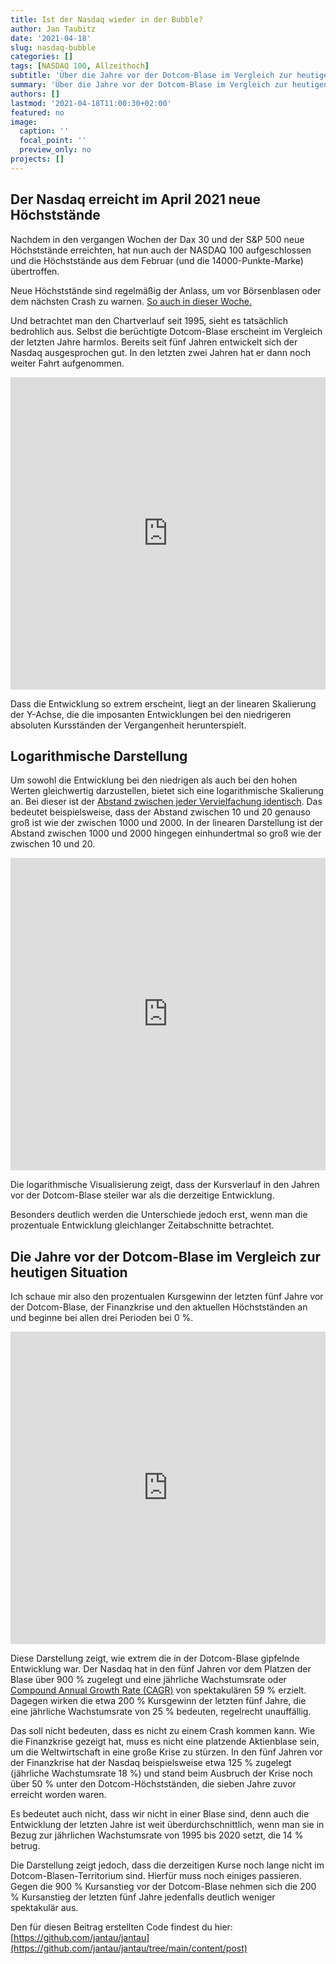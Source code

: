 ```yaml
---
title: Ist der Nasdaq wieder in der Bubble?
author: Jan Taubitz
date: '2021-04-18'
slug: nasdaq-bubble
categories: []
tags: [NASDAQ 100, Allzeithoch]
subtitle: 'Über die Jahre vor der Dotcom-Blase im Vergleich zur heutigen Situation.'
summary: 'Über die Jahre vor der Dotcom-Blase im Vergleich zur heutigen Situation.'
authors: []
lastmod: '2021-04-18T11:00:30+02:00'
featured: no
image:
  caption: ''
  focal_point: ''
  preview_only: no
projects: []
---
```


## Der Nasdaq erreicht im April 2021 neue Höchststände

Nachdem in den vergangen Wochen der Dax 30 und der S&P 500 neue Höchststände erreichten, hat nun auch der NASDAQ 100 aufgeschlossen und die Höchststände aus dem Februar (und die 14000-Punkte-Marke) übertroffen.

Neue Höchststände sind regelmäßig der Anlass, um vor Börsenblasen oder dem nächsten Crash zu warnen. [So auch in dieser Woche.](https://seekingalpha.com/article/4419329-nasdaq-entering-mighty-bubble) 

Und betrachtet man den Chartverlauf seit 1995, sieht es tatsächlich bedrohlich aus. Selbst die berüchtigte Dotcom-Blase erscheint im Vergleich der letzten Jahre harmlos. Bereits seit fünf Jahren entwickelt sich der Nasdaq ausgesprochen gut. In den letzten zwei Jahren hat er dann noch weiter Fahrt aufgenommen.

<iframe height="500" width="100%" frameborder="no" src="https://jantau.github.io/highchart/ndx_1995_today"> </iframe>

Dass die Entwicklung so extrem erscheint, liegt an der linearen Skalierung der Y-Achse, die die imposanten Entwicklungen bei den niedrigeren absoluten Kursständen der Vergangenheit herunterspielt.

## Logarithmische Darstellung

Um sowohl die Entwicklung bei den niedrigen als auch bei den hohen Werten gleichwertig darzustellen, bietet sich eine logarithmische Skalierung an. Bei dieser ist der [Abstand zwischen jeder Vervielfachung identisch](https://www.youtube.com/watch?v=PyIaVNwY4vE). Das bedeutet beispielsweise, dass der Abstand zwischen 10 und 20 genauso groß ist wie der zwischen 1000 und 2000. In der linearen Darstellung ist der Abstand zwischen 1000 und 2000 hingegen einhundertmal so groß wie der zwischen 10 und 20.

<iframe height="500" width="100%" frameborder="no" src="https://jantau.github.io/highchart/ndx_1995_today_logs"></iframe>

Die logarithmische Visualisierung zeigt, dass der Kursverlauf in den Jahren vor der Dotcom-Blase steiler war als die derzeitige Entwicklung.

Besonders deutlich werden die Unterschiede jedoch erst, wenn man die prozentuale Entwicklung gleichlanger Zeitabschnitte betrachtet.

## Die Jahre vor der Dotcom-Blase im Vergleich zur heutigen Situation 

Ich schaue mir also den prozentualen Kursgewinn der letzten fünf Jahre vor der Dotcom-Blase, der Finanzkrise und den aktuellen Höchstständen an und beginne bei allen drei Perioden bei 0 %.

<iframe height="500" width="100%" frameborder="no" src="https://jantau.github.io/highchart/ndx_periods"> </iframe>

Diese Darstellung zeigt, wie extrem die in der Dotcom-Blase gipfelnde Entwicklung war. Der Nasdaq hat in den fünf Jahren vor dem Platzen der Blase über 900 % zugelegt und eine jährliche Wachstumsrate oder [Compound Annual Growth Rate (CAGR)](https://www.investopedia.com/terms/c/cagr.asp) von spektakulären 59 % erzielt. Dagegen wirken die etwa 200 % Kursgewinn der letzten fünf Jahre, die eine jährliche Wachstumsrate von 25 % bedeuten, regelrecht unauffällig. 

Das soll nicht bedeuten, dass es nicht zu einem Crash kommen kann. Wie die Finanzkrise gezeigt hat, muss es nicht eine platzende Aktienblase sein, um die Weltwirtschaft in eine große Krise zu stürzen. In den fünf Jahren vor der Finanzkrise hat der Nasdaq beispielsweise etwa 125 % zugelegt (jährliche Wachstumsrate 18 %) und stand beim Ausbruch der Krise noch über 50 % unter den Dotcom-Höchstständen, die sieben Jahre zuvor erreicht worden waren. 

Es bedeutet auch nicht, dass wir nicht in einer Blase sind, denn auch die Entwicklung der letzten Jahre ist weit überdurchschnittlich, wenn man sie in Bezug zur jährlichen Wachstumsrate von 1995 bis 2020 setzt, die 14 % betrug. 

Die Darstellung zeigt jedoch, dass die derzeitigen Kurse noch lange nicht im Dotcom-Blasen-Territorium sind. Hierfür muss noch einiges passieren. Gegen die 900 % Kursanstieg vor der Dotcom-Blase nehmen sich die 200 % Kursanstieg der letzten fünf Jahre jedenfalls deutlich weniger spektakulär aus. 

Den für diesen Beitrag erstellten Code findest du hier: [https://github.com/jantau/jantau](https://github.com/jantau/jantau/tree/main/content/post)


